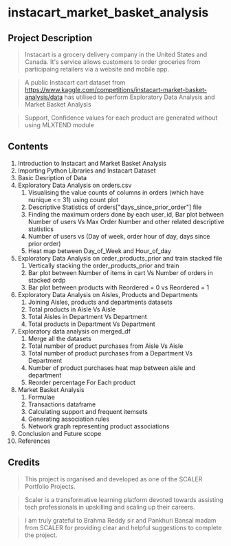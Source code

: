 # instacart_market_basket_analysis
## Project Description
> Instacart is a grocery delivery company in the United States and Canada. It's service allows customers to order groceries from participaing retailers via a website and mobile app.

> A public Instacart cart dataset from https://www.kaggle.com/competitions/instacart-market-basket-analysis/data has utilised to perform Exploratory Data Analysis and Market Basket Analysis

> Support, Confidence values for each product are generated without using MLXTEND module

## Contents
1. Introduction to Instacart and Market Basket Analysis
2. Importing Python Libraries and Instacart Dataset
3. Basic Desription of Data
4. Exploratory Data Analysis on orders.csv
   1. Visualising the value counts of columns in orders (which have nunique <= 31) using count plot
   2. Descriptive Statistics of orders["days_since_prior_order"] file
   3. Finding the maximum orders done by each user_id, Bar plot between Number of users Vs Max Order Number and other related descriptive statistics
   4. Number of users vs (Day of week, order hour of day, days since prior order)
   5. Heat map between Day_of_Week and Hour_of_day
5. Exploratory Data Analysis on order_products_prior and train stacked file
   1. Vertically stacking the order_products_prior and train
   2. Bar plot between Number of items in cart Vs Number of orders in stacked ordp
   3. Bar plot between products with Reordered = 0 vs Reordered = 1
6. Exploratory Data Analysis on Aisles, Products and Departments
   1. Joining Aisles, products and departments datasets
   2. Total products in Aisle Vs Aisle
   3. Total Aisles in Department Vs Department
   4. Total products in Department Vs Department
7. Exploratory data analysis on merged_df
   1. Merge all the datasets
   2. Total number of product purchases from Aisle Vs Aisle
   3. Total number of product purchases from a Department Vs Department
   4. Number of product purchases heat map between aisle and department
   5. Reorder percentage For Each product
8. Market Basket Analysis
   1. Formulae
   2. Transactions dataframe
   3. Calculating support and frequent itemsets
   4. Generating association rules
   5. Network graph representing product associations
9. Conclusion and Future scope
10. References

## Credits
> This project is organised and developed as one of the SCALER Portfolio Projects.

> Scaler is a transformative learning platform devoted towards assisting tech professionals in upskilling and scaling up their careers.

> I am truly grateful to Brahma Reddy sir and Pankhuri Bansal madam from SCALER for providing clear and helpful suggestions to complete the project.
